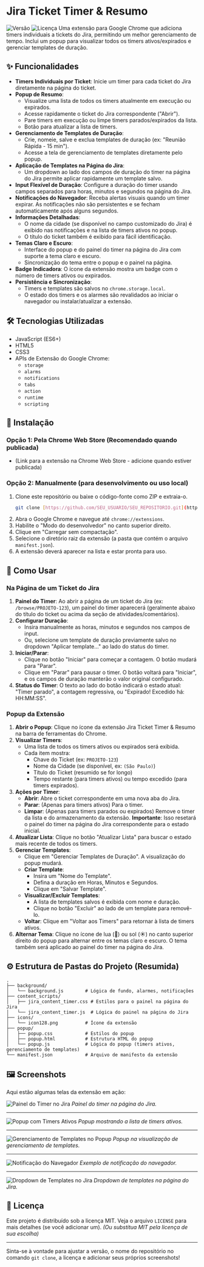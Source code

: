 # Jira Ticket Timer & Resumo

![Versão](https://img.shields.io/badge/version-1.23-blue) ![Licença](https://img.shields.io/badge/license-MIT-green) Uma extensão para Google Chrome que adiciona timers individuais a tickets do Jira, permitindo um melhor gerenciamento de tempo. Inclui um popup para visualizar todos os timers ativos/expirados e gerenciar templates de duração.

## ✨ Funcionalidades

* **Timers Individuais por Ticket**: Inicie um timer para cada ticket do Jira diretamente na página do ticket.
* **Popup de Resumo**:
    * Visualize uma lista de todos os timers atualmente em execução ou expirados.
    * Acesse rapidamente o ticket do Jira correspondente ("Abrir").
    * Pare timers em execução ou limpe timers parados/expirados da lista.
    * Botão para atualizar a lista de timers.
* **Gerenciamento de Templates de Duração**:
    * Crie, nomeie, salve e exclua templates de duração (ex: "Reunião Rápida - 15 min").
    * Acesse a tela de gerenciamento de templates diretamente pelo popup.
* **Aplicação de Templates na Página do Jira**:
    * Um dropdown ao lado dos campos de duração do timer na página do Jira permite aplicar rapidamente um template salvo.
* **Input Flexível de Duração**: Configure a duração do timer usando campos separados para horas, minutos e segundos na página do Jira.
* **Notificações do Navegador**: Receba alertas visuais quando um timer expirar. As notificações não são persistentes e se fecham automaticamente após alguns segundos.
* **Informações Detalhadas**:
    * O nome da cidade (se disponível no campo customizado do Jira) é exibido nas notificações e na lista de timers ativos no popup.
    * O título do ticket também é exibido para fácil identificação.
* **Temas Claro e Escuro**:
    * Interface do popup e do painel do timer na página do Jira com suporte a tema claro e escuro.
    * Sincronização do tema entre o popup e o painel na página.
* **Badge Indicadora**: O ícone da extensão mostra um badge com o número de timers ativos ou expirados.
* **Persistência e Sincronização**:
    * Timers e templates são salvos no `chrome.storage.local`.
    * O estado dos timers e os alarmes são revalidados ao iniciar o navegador ou instalar/atualizar a extensão.

## 🛠️ Tecnologias Utilizadas

* JavaScript (ES6+)
* HTML5
* CSS3
* APIs de Extensão do Google Chrome:
    * `storage`
    * `alarms`
    * `notifications`
    * `tabs`
    * `action`
    * `runtime`
    * `scripting`

## 🚀 Instalação

### Opção 1: Pela Chrome Web Store (Recomendado quando publicada)

* (Link para a extensão na Chrome Web Store - adicione quando estiver publicada)

### Opção 2: Manualmente (para desenvolvimento ou uso local)

1.  Clone este repositório ou baixe o código-fonte como ZIP e extraia-o.
    ```bash
    git clone [https://github.com/SEU_USUARIO/SEU_REPOSITORIO.git](https://github.com/SEU_USUARIO/SEU_REPOSITORIO.git)
    ```
2.  Abra o Google Chrome e navegue até `chrome://extensions`.
3.  Habilite o "Modo do desenvolvedor" no canto superior direito.
4.  Clique em "Carregar sem compactação".
5.  Selecione o diretório raiz da extensão (a pasta que contém o arquivo `manifest.json`).
6.  A extensão deverá aparecer na lista e estar pronta para uso.

## 📖 Como Usar

### Na Página de um Ticket do Jira

1.  **Painel do Timer**: Ao abrir a página de um ticket do Jira (ex: `/browse/PROJETO-123`), um painel do timer aparecerá (geralmente abaixo do título do ticket ou acima da seção de atividades/comentários).
2.  **Configurar Duração**:
    * Insira manualmente as horas, minutos e segundos nos campos de input.
    * Ou, selecione um template de duração previamente salvo no dropdown "Aplicar template..." ao lado do status do timer.
3.  **Iniciar/Parar**:
    * Clique no botão "Iniciar" para começar a contagem. O botão mudará para "Parar".
    * Clique em "Parar" para pausar o timer. O botão voltará para "Iniciar", e os campos de duração manterão o valor original configurado.
4.  **Status do Timer**: O texto ao lado do botão indicará o estado atual: "Timer parado", a contagem regressiva, ou "Expirado! Excedido há: HH:MM:SS".

### Popup da Extensão

1.  **Abrir o Popup**: Clique no ícone da extensão Jira Ticket Timer & Resumo na barra de ferramentas do Chrome.
2.  **Visualizar Timers**:
    * Uma lista de todos os timers ativos ou expirados será exibida.
    * Cada item mostra:
        * Chave do Ticket (ex: `PROJETO-123`)
        * Nome da Cidade (se disponível, ex: `(São Paulo)`)
        * Título do Ticket (resumido se for longo)
        * Tempo restante (para timers ativos) ou tempo excedido (para timers expirados).
3.  **Ações por Timer**:
    * **Abrir**: Abre o ticket correspondente em uma nova aba do Jira.
    * **Parar**: (Apenas para timers ativos) Para o timer.
    * **Limpar**: (Apenas para timers parados ou expirados) Remove o timer da lista e do armazenamento da extensão. **Importante**: Isso resetará o painel do timer na página do Jira correspondente para o estado inicial.
4.  **Atualizar Lista**: Clique no botão "Atualizar Lista" para buscar o estado mais recente de todos os timers.
5.  **Gerenciar Templates**:
    * Clique em "Gerenciar Templates de Duração". A visualização do popup mudará.
    * **Criar Template**:
        * Insira um "Nome do Template".
        * Defina a duração em Horas, Minutos e Segundos.
        * Clique em "Salvar Template".
    * **Visualizar/Excluir Templates**:
        * A lista de templates salvos é exibida com nome e duração.
        * Clique no botão "Excluir" ao lado de um template para removê-lo.
    * **Voltar**: Clique em "Voltar aos Timers" para retornar à lista de timers ativos.
6.  **Alternar Tema**: Clique no ícone de lua (🌙) ou sol (☀️) no canto superior direito do popup para alternar entre os temas claro e escuro. O tema também será aplicado ao painel do timer na página do Jira.

## ⚙️ Estrutura de Pastas do Projeto (Resumida)

```
.
├── background/
│   └── background.js        # Lógica de fundo, alarmes, notificações
├── content_scripts/
│   ├── jira_content_timer.css # Estilos para o painel na página do Jira
│   └── jira_content_timer.js  # Lógica do painel na página do Jira
├── icons/
│   └── icon128.png          # Ícone da extensão
├── popup/
│   ├── popup.css            # Estilos do popup
│   ├── popup.html           # Estrutura HTML do popup
│   └── popup.js             # Lógica do popup (timers ativos, gerenciamento de templates)
└── manifest.json            # Arquivo de manifesto da extensão
```

## 🖼️ Screenshots

Aqui estão algumas telas da extensão em ação:

![Painel do Timer no Jira](https://github.com/user-attachments/assets/241cbf39-8547-40f7-aef3-4244b601eab0)
*Painel do timer na página do Jira.*

---

![Popup com Timers Ativos](https://github.com/user-attachments/assets/29e193b7-818d-482c-9742-8b64b7d9182b)
*Popup mostrando a lista de timers ativos.*

---

![Gerenciamento de Templates no Popup](https://github.com/user-attachments/assets/b8462a9c-6078-45e6-a701-2a9ac3ef12ca)
*Popup na visualização de gerenciamento de templates.*

---

![Notificação do Navegador](https://github.com/user-attachments/assets/0c017bef-221b-479a-8f5d-1e75e0a4c83e)
*Exemplo de notificação do navegador.*

---

![Dropdown de Templates no Jira](https://github.com/user-attachments/assets/8a0ca435-6201-47d5-81d6-c2b03795c4fe)
*Dropdown de templates na página do Jira.*
## 📜 Licença

Este projeto é distribuído sob a licença MIT. Veja o arquivo `LICENSE` para mais detalhes (se você adicionar um).
*(Ou substitua MIT pela licença de sua escolha)*

---

Sinta-se à vontade para ajustar a versão, o nome do repositório no comando `git clone`, a licença e adicionar seus próprios screenshots!
